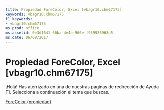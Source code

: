 ```yaml
---
title: Propiedad ForeColor, Excel [vbagr10.chm67175]
keywords: vbagr10.chm67175
f1_keywords:
- vbagr10.chm67175
ms.prod: office
ms.assetid: 0e3d1641-66ba-4e4e-966e-f959986968d5
ms.date: 06/08/2017
---
```





# Propiedad ForeColor, Excel [vbagr10.chm67175]

¡Hola! Has aterrizado en una de nuestras páginas de redirección de Ayuda F1. Selecciona a continuación el tema que buscas.


 [ForeColor (propiedad)](http://msdn.microsoft.com/library/forecolor-property%28Office.15%29.aspx)


